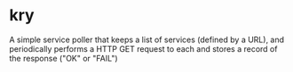 # kry

A simple service poller that keeps a list of services (defined by a URL), and periodically performs a HTTP GET request to each and stores a record of the response ("OK" or "FAIL")

